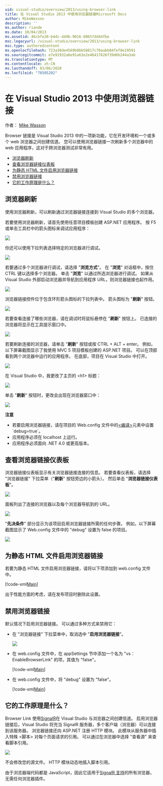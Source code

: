```yaml
---
uid: visual-studio/overview/2013/using-browser-link
title: 在 Visual Studio 2013 中使用浏览器链接Microsoft Docs
author: MikeWasson
description: ''
ms.author: riande
ms.date: 10/04/2013
ms.assetid: 46cbfe20-b4dc-449b-9016-80657dd44fbe
msc.legacyurl: /visual-studio/overview/2013/using-browser-link
msc.type: authoredcontent
ms.openlocfilehash: 723a38de4569b0bb58817c70aabb84fef8e19591
ms.sourcegitcommit: e7e91932a6e91a63e2e46417626f39d6b244a3ab
ms.translationtype: MT
ms.contentlocale: zh-CN
ms.lasthandoff: 03/06/2020
ms.locfileid: "78505202"
---
```

# <a name="using-browser-link-in-visual-studio-2013"></a>在 Visual Studio 2013 中使用浏览器链接

作者： [Mike Wasson](https://github.com/MikeWasson)

Browser 链接是 Visual Studio 2013 中的一项新功能，它在开发环境和一个或多个 web 浏览器之间创建信道。 您可以使用浏览器链接一次刷新多个浏览器中的 web 应用程序，这对于跨浏览器测试非常有用。

- [浏览器刷新](#browser-refresh)
- [查看浏览器链接仪表板](#dashboard)
- [为静态 HTML 文件启用浏览器链接](#static-html)
- [禁用浏览器链接](#disabling)
- [它的工作原理是什么？](#how-it-works)

<a id="browser-refresh"></a>
## <a name="browser-refresh"></a>浏览器刷新

使用浏览器刷新，可以刷新通过浏览器链接连接到 Visual Studio 的多个浏览器。

若要使用浏览器刷新，请首先使用任意项目模板创建 ASP.NET 应用程序。 按 F5 或单击工具栏中的箭头图标来调试应用程序：

![](using-browser-link/_static/image1.png)

你还可以使用下拉列表选择特定的浏览器进行调试。

![](using-browser-link/_static/image2.png)

若要通过多个浏览器进行调试，请选择 "**浏览方式**"。 在 "**浏览**" 对话框中，按住 CTRL 键以选择多个浏览器。 单击 "**浏览**" 以通过所选浏览器进行调试。 如果从 Visual Studio 外部启动浏览器并导航到应用程序 URL，则浏览器链接也起作用。

![](using-browser-link/_static/image3.png)

浏览器链接控件位于包含环形箭头图标的下拉列表中。 箭头图标为 "**刷新**" 按钮。

![](using-browser-link/_static/image4.png)

若要查看连接了哪些浏览器，请在调试时将鼠标悬停在 "**刷新**" 按钮上。 已连接的浏览器将显示在工具提示窗口中。

![](using-browser-link/_static/image5.png)

若要刷新连接的浏览器，请单击 "**刷新**" 按钮或按 CTRL + ALT + enter。 例如，以下屏幕截图显示了我使用 MVC 5 项目模板创建的 ASP.NET 项目。 可以在顶部看到两个浏览器中运行的应用程序。 在底部，项目在 Visual Studio 中打开。

![](using-browser-link/_static/image6.png)

在 Visual Studio 中，我更改了主页的 &lt;h1&gt; 标题：

![](using-browser-link/_static/image7.png)

单击 "**刷新**" 按钮时，更改会出现在浏览器窗口中：

![](using-browser-link/_static/image8.png)

**注意**

- 若要启用浏览器链接，请在项目的 Web.config 文件中的[&lt;编译&gt;](https://msdn.microsoft.com/library/s10awwz0(v=vs.85).aspx)元素中设置 `debug=true`。
- 应用程序必须在 localhost 上运行。
- 应用程序必须面向 .NET 4.0 或更高版本。

<a id="dashboard"></a>
## <a name="viewing-the-browser-link-dashboard"></a>查看浏览器链接仪表板

浏览器链接仪表板显示有关浏览器链接连接的信息。 若要查看仪表板，请选择 "浏览器链接" 下拉菜单（"**刷新**" 按钮旁边的小箭头）。 然后单击 "**浏览器链接仪表板**"。

![](using-browser-link/_static/image9.png)

面板列出了连接的浏览器以及每个浏览器导航到的 URL。

![](using-browser-link/_static/image10.png)

"**先决条件**" 部分显示为该项目启用浏览器链接所需的任何步骤。 例如，以下屏幕截图显示了 Web.config 文件中的 "debug" 设置为 false 的项目。

![](using-browser-link/_static/image11.png)

<a id="static-html"></a>
## <a name="enabling-browser-link-for-static-html-files"></a>为静态 HTML 文件启用浏览器链接

若要为静态 HTML 文件启用浏览器链接，请将以下项添加到 web.config 文件中。

[!code-xml[Main](using-browser-link/samples/sample1.xml)]

出于性能方面的考虑，请在发布项目时删除此设置。

<a id="disabling"></a>
## <a name="disabling-browser-link"></a>禁用浏览器链接

默认情况下启用浏览器链接。 可以通过多种方式来禁用它：

- 在 "浏览器链接" 下拉菜单中，取消选中 "**启用浏览器链接**"。 

    ![](using-browser-link/_static/image12.png)
- 在 web.config 文件中，在 appSettings 节中添加一个名为 "vs： EnableBrowserLink" 的项，其值为 "false"。 

    [!code-xml[Main](using-browser-link/samples/sample2.xml)]
- 在 web.config 文件中，将 "debug" 设置为 "false"。 

    [!code-xml[Main](using-browser-link/samples/sample3.xml)]

<a id="how-it-works"></a>
## <a name="how-does-it-work"></a>它的工作原理是什么？

Browser Link 使用[SignalR](../../../signalr/index.md)在 Visual Studio 与浏览器之间创建信道。 启用浏览器链接后，Visual Studio 将充当 SignalR 服务器，多个客户端（浏览器）可以连接到该服务器。 浏览器链接还向 ASP.NET 注册 HTTP 模块。 此模块从服务器中插入特殊 &lt;脚本&gt; 对每个页面请求的引用。 可以通过在浏览器中选择 "查看源" 来查看脚本引用。

![](using-browser-link/_static/image13.png)

不会修改您的源文件。 HTTP 模块动态地插入脚本引用。

由于浏览器端代码都是 JavaScript，因此它适用于[SignalR 支持](../../../signalr/overview/getting-started/supported-platforms.md)的所有浏览器，无需任何浏览器插件。
